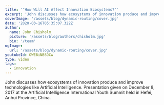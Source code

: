 ```yaml
---
title: '"How Will AI Affect Innovation Ecosystems?"'
excerpt: 'John discusses how ecosystems of innovation produce and improve technologies like Artificial Intelligence. Presentation given on December 8, 2017 at the Artificial Intelligence International Youth Summit held in Hefei, Anhui Province, China.'
coverImage: '/assets/blog/dynamic-routing/cover.jpg'
date: '2020-03-16T05:35:07.322Z'
author:
  name: John Chisholm
  picture: '/assets/blog/authors/chisholm.jpg'
  bio: '/team'
ogImage:
  url: '/assets/blog/dynamic-routing/cover.jpg'
youtubeId: OWE8iNBSDCw
type: video
tags:
  - innovation
---
```


John discusses how ecosystems of innovation produce and improve technologies like Artificial Intelligence. Presentation given on December 8, 2017 at the Artificial Intelligence International Youth Summit held in Hefei, Anhui Province, China.